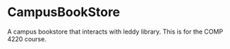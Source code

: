 # CampusBookStore
A campus bookstore that interacts with leddy library. This is for the COMP 4220 course.
